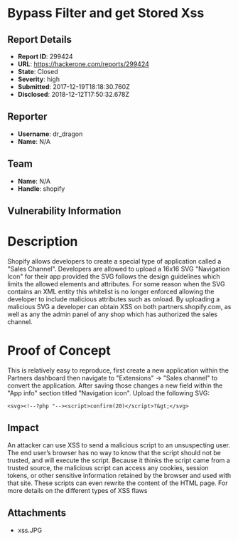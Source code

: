 # Bypass Filter and get Stored Xss 

## Report Details
- **Report ID**: 299424
- **URL**: https://hackerone.com/reports/299424
- **State**: Closed
- **Severity**: high
- **Submitted**: 2017-12-19T18:18:30.760Z
- **Disclosed**: 2018-12-12T17:50:32.678Z

## Reporter
- **Username**: dr_dragon
- **Name**: N/A

## Team
- **Name**: N/A
- **Handle**: shopify

## Vulnerability Information
# Description

Shopify allows developers to create a special type of application called a "Sales Channel". Developers are allowed to upload a 16x16 SVG "Navigation Icon" for their app provided the SVG follows the design guidelines which limits the allowed elements and attributes. For some reason when the SVG contains an XML entity this whitelist is no longer enforced allowing the developer to include malicious attributes such as onload. By uploading a malicious SVG a developer can obtain XSS on both partners.shopify.com, as well as any the admin panel of any shop which has authorized the sales channel.

# Proof of Concept

This is relatively easy to reproduce, first create a new application within the Partners dashboard then navigate to "Extensions" -> "Sales channel" to convert the application. After saving those changes a new field within the "App info" section titled "Navigation icon". Upload the following SVG:

```
<svg><!--?php "--><script>confirm(20)</script>?&gt;</svg>
```

## Impact

An attacker can use XSS to send a malicious script to an unsuspecting user. The end user’s browser has no way to know that the script should not be trusted, and will execute the script. Because it thinks the script came from a trusted source, the malicious script can access any cookies, session tokens, or other sensitive information retained by the browser and used with that site. These scripts can even rewrite the content of the HTML page. For more details on the different types of XSS flaws

## Attachments
- xss.JPG
